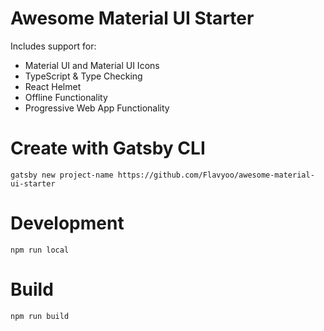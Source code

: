 # Awesome Material UI Starter

Includes support for:

- Material UI and Material UI Icons
- TypeScript & Type Checking
- React Helmet
- Offline Functionality
- Progressive Web App Functionality

# Create with Gatsby CLI

`gatsby new project-name https://github.com/Flavyoo/awesome-material-ui-starter`

# Development

`npm run local`

# Build

`npm run build`
